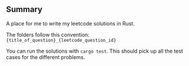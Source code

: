 ## Summary
A place for me to write my leetcode solutions in Rust.

The folders follow this convention: `{title_of_question}_{leetcode_question_id}`

You can run the solutions with `cargo test`. This should pick up all the test cases for the different problems.
